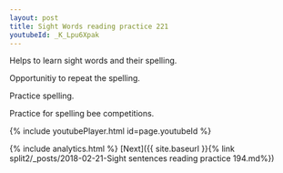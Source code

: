 ```yaml
---
layout: post
title: Sight Words reading practice 221
youtubeId: _K_Lpu6Xpak
---
```

 
 
Helps to learn sight words and their spelling.

Opportunitiy to repeat the spelling. 

Practice spelling. 
 
Practice for spelling bee competitions. 
 
{% include youtubePlayer.html id=page.youtubeId %}
 
 
{% include analytics.html %} 
[Next]({{ site.baseurl }}{% link  split2/_posts/2018-02-21-Sight sentences reading practice 194.md%})
 

